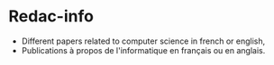 # Redac-info

* Different papers related to computer science in french or english,
* Publications à propos de l'informatique en français ou en anglais.
